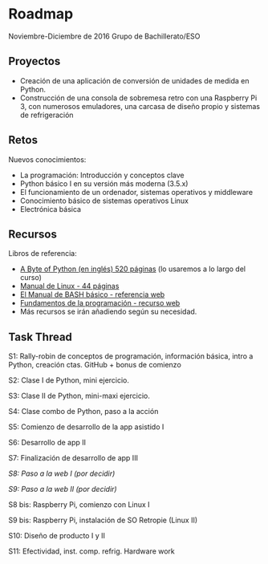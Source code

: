 Roadmap
===========
Noviembre-Diciembre de 2016
Grupo de Bachillerato/ESO 

Proyectos
-----

 - Creación de una aplicación de conversión de unidades  de medida en Python.
 - Construcción de una consola de sobremesa retro con una Raspberry Pi 3, con numerosos emuladores, una carcasa de diseño propio y sistemas de refrigeración

Retos
-----
Nuevos conocimientos:

- La programación: Introducción y conceptos clave
- Python básico I en su versión más moderna (3.5.x)
- El funcionamiento de un ordenador, sistemas operativos y middleware
- Conocimiento básico de sistemas operativos Linux
- Electrónica básica

Recursos
------
Libros de referencia:

- [A Byte of Python (en inglés) 520 páginas](https://www.gitbook.com/download/epub/book/swaroopch/byte-of-python) (lo usaremos a lo largo del curso)
- [Manual de Linux - 44 páginas](http://www.ice.udl.es/udv/manuals/linux.pdf)
- [El Manual de BASH básico - referencia web](https://es.m.wikibooks.org/wiki/El_Manual_de_BASH_Scripting_B%C3%A1sico_para_Principiantes)
- [Fundamentos de la programación - recurso web](https://es.m.wikibooks.org/wiki/Fundamentos_de_programaci%C3%B3n)
- Más recursos se irán añadiendo según su necesidad.

Task Thread
-------
S1: Rally-robin de conceptos de programación, información básica, intro a Python, creación ctas. GitHub + bonus de comienzo

S2: Clase I de Python, mini ejercicio.

S3: Clase II de Python, mini-maxi ejercicio.

S4: Clase combo de Python, paso a la acción

S5: Comienzo de desarrollo de la app asistido I

S6: Desarrollo de app II

S7: Finalización de desarrollo de app III

*S8: Paso a la web I (por decidir)*

*S9: Paso a la web II (por decidir)*

S8 bis: Raspberry Pi, comienzo con Linux I

S9 bis: Raspberry Pi, instalación de SO Retropie (Linux II)

S10: Diseño de producto I y II

S11: Efectividad, inst. comp. refrig. Hardware work
